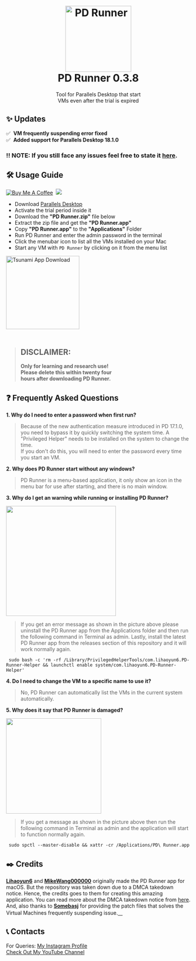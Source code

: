 <h1 align="center">
  <br>
  <a href="https://bit.ly/3Ptat3Q">
  <img src="https://bit.ly/3PB8V85" width="180" height="auto"
  alt="PD Runner">
  </a><br>
  PD Runner 0.3.8
  <br>
</h1>
 
<p align="center">Tool for Parallels Desktop that start
<br>VMs even after the trial is expired</p>

## ✨ Updates
✅‎ ‎ ‎**VM frequently suspending error fixed**<br>
✅‎ ‎ ‎**Added support for Parallels Desktop 18.1.0**<br>

### ‼️ NOTE: If you still face any issues feel free to state it [here](https://github.com/utsanjan/PD-Runner/issues/new/choose).

## 🛠 Usage Guide
[![Buy Me A Coffee](https://img.shields.io/open-vsx/stars/redhat/java?color=D8B024&label=buy%20me%20a%20coffee&style=plastic)](https://www.buymeacoffee.com/utsanjan)‎ ‎
[![](https://img.shields.io/github/license/DopeSatan/PD-Runner?logoColor=red&style=plastic)](https://github.com/utsanjan/Tsunami-Bomber-Android/blob/main/LICENSE)‎ ‎ <br>
- Download [Parallels Desktop](https://www.parallels.com/)
- Activate the trial period inside it
- Download the **"PD Runner.zip"** file below
- Extract the zip file and get the **"PD Runner.app"**
- Copy **"PD Runner.app"** to the **"Applications"** Folder
- Run PD Runner and enter the admin password in the terminal
- Click the menubar icon to list all the VMs installed on your Mac
- Start any VM with `PD Runner` by clicking on it from the menu list<br>

<a href="https://github.com/utsanjan/PD-Runner/blob/main/Releases.md">
<img src="https://bit.ly/3Ee49cs" alt="Tsunami App Download" width="200"></a><br>ㅤ

> ## DISCLAIMER:
> **Only for learning and research use!<br>
> Please delete this within twenty four<br>
> hours after downloading PD Runner.**

## ❓ Frequently Asked Questions
**1. Why do I need to enter a password when first run?**  
> Because of the new authentication measure introduced in PD 17.1.0, you need to bypass it by quickly switching the system time. A "Privileged Helper" needs to be installed on the system to change the time.  
> If you don't do this, you will need to enter the password every time you start an VM.  

**2. Why does PD Runner start without any windows?**  
>PD Runner is a menu-based application, it only show an icon in the menu bar for use after starting, and there is no main window.  

**3.  Why do I get an warning while running or installing PD Runner?**  

<img width="300" src="https://blogger.googleusercontent.com/img/b/R29vZ2xl/AVvXsEjnlV0m-2so4STjDi4U1OzyvKfOCcBaLVALyEFrA7x0eQOpf3e65vVObqTCROX7HppyNTOJBufUj34VasxPw6QEbPkdo_XklYiLIlY6XHJcyCFhZi9umw4DKV3OVKousZphozKeKBgLqmTz5-ONfYPy6Kj3bqpO9uEYeBnU_Ld5wEMVW_MTFy7HcpAm/s16000/184446703-2696af41-f626-4dfd-a5a0-b4e54865bd19-modified.png" /> 

> If you get an error message as shown in the picture above please uninstall the PD Runner app from the Applications folder and then run the following command in Terminal as admin. Lastly, install the latest PD Runner app from the releases section of this repository and it will work normally again. 
```
 sudo bash -c 'rm -rf /Library/PrivilegedHelperTools/com.lihaoyun6.PD-Runner-Helper && launchctl enable system/com.lihaoyun6.PD-Runner-Helper'
```

**4. Do I need to change the VM to a specific name to use it?**  
> No, PD Runner can automatically list the VMs in the current system automatically.

**5. Why does it say that PD Runner is damaged?**  

<img width="260" src="https://blogger.googleusercontent.com/img/b/R29vZ2xl/AVvXsEjkWUI1RmBuPA2lXpEQxj3fJnwmU99JoVxHmyx1BeYExOdGxYDd2ydL0vXlX124u9f2yLshDkvs6oPXyE2WJN1epO9Ycr-drms3YjOq1ZJT-oqPvhUycK3X5Z5zOVWd7OfsvsjT0FxmT3r-ndeP2dckrBovmsyhaz3QbYiMSd1IAzOE-u2Wd82W5b6V/s1600/Untitled%20design-modified.png" /> 

> If you get a message as shown in the picture above then run the following command in Terminal as admin and the application will start to function normally again. 
```
 sudo spctl --master-disable && xattr -cr /Applications/PD\ Runner.app
```

## ✒️ Credits
[**Lihaoyun6**](https://github.com/lihaoyun6/) and [**MikeWang000000**](https://github.com/MikeWang000000/) originally made the PD Runner app for macOS. But the repository was taken down due to a DMCA takedown notice. Hence, the credits goes to them for creating this amazing application. You can read more about the DMCA takedown notice from [here](https://github.com/github/dmca/blob/master/2022/01/2022-01-19-parallels.md). And, also thanks to [**Somebasj**](https://github.com/somebasj/) for providing the patch files that solves the Virtual Machines frequently suspending issue.[ㅤ](https://icrack.day/pdfm)

## 📞 Contacts
For Queries: [My Instagram Profile](https://www.instagram.com/utsanjan/)  
[Check Out My YouTube Channel](https://www.youtube.com/DopeSatan)
